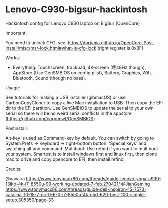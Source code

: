 # Lenovo-C930-bigsur-hackintosh
Hackintosh config for Lenovo C930 laptop on BigSur (OpenCore)

Important:

You need to unlock CFG, see: https://dortania.github.io/OpenCore-Post-Install/misc/msr-lock.html#what-is-cfg-lock (right register is 0x3F) 

Works:

- Everything: Touchscreen, trackpad, 4K-screen (@48Hz though), AppStore (Use GenSMBIOS on config.plist), Battery, Graphics, Wifi, Bluetooth, Sound (though no bass).

Usage:

See tutorials for making a USB installer (gibmacOS) or use CarbonCopyCloner to copy a live Mac installation to USB.
Then copy the EFI dir to the EFI partition.
Use GenSMBIOS to update the serial to your own serial so there will be no weird serial conflicts in the appstore (https://github.com/corpnewt/GenSMBIOS).

Postinstall:

Alt-key is used as Command-key by default. You can switch by going to System Prefs -> Keyboard -> right-bottom button: 'Special keys' and switching alt and command.
Multiboot: Use refind if you want to multiboot your system. Smartest is to install windows first and linux first, then clone mac to drive and copy opencore to EFI, then install refind.

Credits:

@navaira    https://www.tonymacx86.com/threads/guide-lenovo-yoga-c930-13ikb-4k-i7-8550u-99-working-updated-7-feb.270421/
@JianGaming https://www.tonymacx86.com/threads/guide-dell-inspiron-15-7573-catalina-10-15-7-oc-0-6-0-i7-8550u-4k-uhd-620-best-100-simple-setup.305350/page-33


